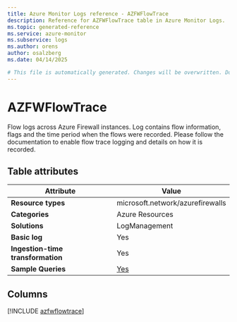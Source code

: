 ```yaml
---
title: Azure Monitor Logs reference - AZFWFlowTrace
description: Reference for AZFWFlowTrace table in Azure Monitor Logs.
ms.topic: generated-reference
ms.service: azure-monitor
ms.subservice: logs
ms.author: orens
author: osalzberg
ms.date: 04/14/2025

# This file is automatically generated. Changes will be overwritten. Do not change this file directly.
---
```


# AZFWFlowTrace

Flow logs across Azure Firewall instances. Log contains flow information, flags and the time period when the flows were recorded. Please follow the documentation to enable flow trace logging and details on how it is recorded.


## Table attributes

|Attribute|Value|
|---|---|
|**Resource types**|microsoft.network/azurefirewalls|
|**Categories**|Azure Resources|
|**Solutions**| LogManagement|
|**Basic log**|Yes|
|**Ingestion-time transformation**|Yes|
|**Sample Queries**|[Yes](/azure/azure-monitor/reference/queries/azfwflowtrace)|



## Columns
  
[!INCLUDE [azfwflowtrace](~/reusable-content/ce-skilling/azure/includes/azure-monitor/reference/tables/azfwflowtrace-include.md)]
